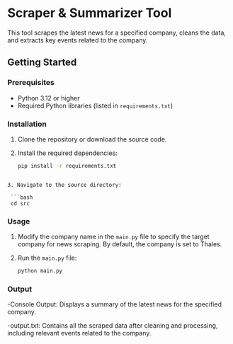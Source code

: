 # Scraper & Summarizer Tool

This tool scrapes the latest news for a specified company, cleans the data, and extracts key events related to the company.

## Getting Started

### Prerequisites

- Python 3.12 or higher
- Required Python libraries (listed in `requirements.txt`)

### Installation

1. Clone the repository or download the source code.

2. Install the required dependencies:

   ```bash
   pip install -r requirements.txt
  ```

3. Navigate to the source directory:

   ```bash
   cd src
   ```

   
### Usage
1. Modify the company name in the `main.py` file to specify the target company for news scraping. 
By default, the company is set to Thales.

2. Run the `main.py` file:

   ```bash
   python main.py
   ```
### Output 

-Console Output: Displays a summary of the latest news for the specified company.

-output.txt: Contains all the scraped data after cleaning and processing, including relevant events related to the company.
